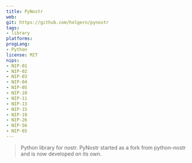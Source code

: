 ```yaml
---
title: PyNostr
web: 
git: https://github.com/holgern/pynostr
tags:
- library
platforms: 
progLang: 
- Python
license: MIT
nips:
- NIP-01
- NIP-02
- NIP-03
- NIP-04
- NIP-05
- NIP-10
- NIP-11
- NIP-13
- NIP-15
- NIP-19
- NIP-26
- NIP-56
- NIP-65
---
```


> Python library for nostr. PyNostr started as a fork from python-nostr and is now developed on its own.

